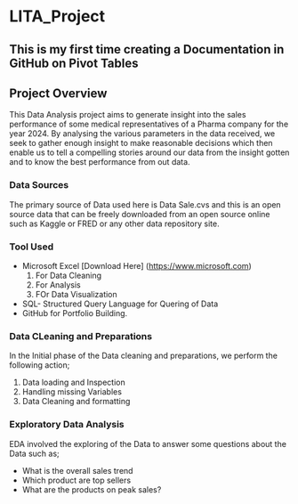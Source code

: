 # LITA_Project

## This is my first time creating a Documentation in GitHub on Pivot Tables
## Project Overview

This Data Analysis project aims to generate insight into the sales performance of some medical representatives of a Pharma company for the year 2024. By analysing the various parameters in the data received, we seek to gather enough insight to make reasonable decisions which then enable us to tell a compelling stories around our data from the insight gotten and to know the best performance from out data.

### Data Sources
The primary source of Data used here is Data Sale.cvs and this is an open source data that can be freely downloaded from an open source online such as Kaggle or FRED or any other data repository site.

### Tool Used
- Microsoft Excel [Download Here] (https://www.microsoft.com)
  1. For Data Cleaning
  2. For Analysis
  3. FOr Data Visualization
- SQL- Structured Query Language for Quering of Data
- GitHub for Portfolio Building.

### Data CLeaning and Preparations
In the Initial phase of the Data cleaning and preparations, we perform the following action;
1. Data loading and Inspection
2. Handling missing Variables
3. Data Cleaning and formatting

### Exploratory Data Analysis 
EDA involved the exploring of the Data to answer some questions about the Data such as;
- What is the overall sales trend
- Which product are top sellers
- What are the products on peak sales?

### 
